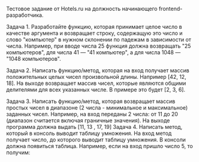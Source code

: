 Тестовое задание от Hotels.ru на должность начинающего frontend-разработчика.

Задача 1. Разработайте функцию, которая принимает целое число в качестве аргумента и возвращает строку, содержащую это число и слово "компьютер" в нужном склонении по падежам в зависимости от числа. Например, при вводе числа 25 функция должна возвращать "25 компьютеров", для числа 41 — "41 компьютер", а для числа 1048 — "1048 компьютеров".

Задача 2. Написать функцию/метод, которая на вход получает массив положительных целых чисел произвольной длины. Например [42, 12, 18]. На выходе возвращает массив чисел, которые являются общими делителями для всех указанных числе. В примере это будет [2, 3, 6].

Задача 3. Написать функцию/метод, которая возвращает массив простых чисел в диапазоне (2 числа - минимальное и максимальное) заданных чисел. Например, на вход переданы 2 числа: от 11 до 20 (диапазон считается включая граничные значения). На выходе программа должна выдать [11, 13 , 17, 19] Задача 4. Написать метод, который в консоль выводит таблицу умножения. На вход метод получает число, до которого выводит таблицу умножения. В консоли должна появиться таблица. Например, если на вход пришло число 5, то получим:
